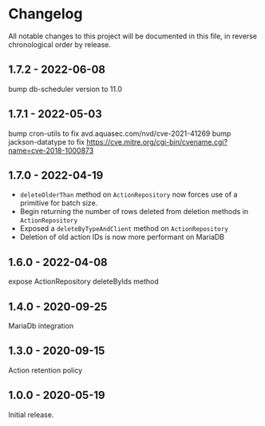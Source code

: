 # Changelog

All notable changes to this project will be documented in this file, in reverse chronological order by release.

## 1.7.2 - 2022-06-08
bump db-scheduler version to 11.0

## 1.7.1 - 2022-05-03
bump cron-utils to fix avd.aquasec.com/nvd/cve-2021-41269
bump jackson-datatype to fix https://cve.mitre.org/cgi-bin/cvename.cgi?name=cve-2018-1000873

## 1.7.0 - 2022-04-19
- `deleteOlderThan` method on `ActionRepository` now forces use of a primitive for batch size.
- Begin returning the number of rows deleted from deletion methods in `ActionRepository`
- Exposed a `deleteByTypeAndClient` method on `ActionRepository`
- Deletion of old action IDs is now more performant on MariaDB

## 1.6.0 - 2022-04-08

expose ActionRepository deleteByIds method

## 1.4.0 - 2020-09-25

MariaDb integration

## 1.3.0 - 2020-09-15

Action retention policy

## 1.0.0 - 2020-05-19

Initial release.
